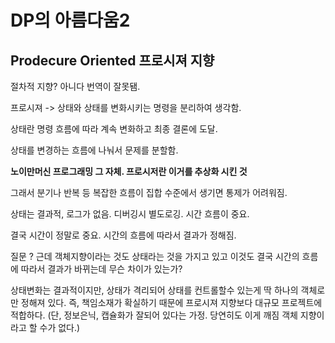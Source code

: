 # DP의 아름다움2

## Prodecure Oriented 프로시져 지향

절차적 지향? 아니다 번역이 잘못됌.

프로시져 -> 상태와 상태를 변화시키는 명령을 분리하여 생각함.

상태란 명령 흐름에 따라 계속 변화하고 최종 결론에 도달.

상태를 변경하는 흐름에 나눠서 문제를 분할함.

**노이만머신 프로그래밍 그 자체. 프로시저란 이거를 추상화 시킨 것**

그래서 분기나 반복 등 복잡한 흐름이 집합 수준에서 생기면 통제가 어려워짐.

상태는 결과적, 로그가 없음. 디버깅시 별도로깅. 시간 흐름이 중요.

결국 시간이 정말로 중요. 시간의 흐름에 따라서 결과가 정해짐.

질문 ? 근데 객체지향이라는 것도 상태라는 것을 가지고 있고 이것도 결국 시간의 흐름에 따라서 결과가 바뀌는데 무슨 차이가 있는가?

상태변화는 결과적이지만, 상태가 격리되어 상태를 컨트롤할수 있는게 딱 하나의 객체로만 정해져 있다. 즉, 책임소재가 확실하기 때문에 프로시져 지향보다 대규모 프로젝트에 적합하다.
(단, 정보은닉, 캡슐화가 잘되어 있다는 가정. 당연히도 이게 깨짐 객체 지향이라고 할 수가 없다.)



